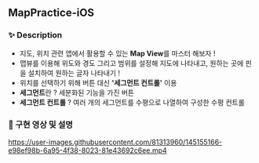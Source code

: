 ## MapPractice-iOS


### ✨  Description
- 지도, 위치 관련 앱에서 활용할 수 있는 **Map View**를 마스터 해보자 !  
- 맵뷰를 이용해 위도와 경도 그리고 범위를 설정해 지도에 나타내고, 원하는 곳에 핀을 설치하여 원하는 글자 나타내기 ! 
- 위치를 선택하기 위해 버튼 대신 **'세그먼트 컨트롤'** 이용 
- **세그먼트**란 ? 세분화된 기능을 가진 버튼 
- **세그먼트 컨트롤** ? 여러 개의 세그먼트를 수평으로 나열하여 구성한 수평 컨트롤 


### 🥑 구현 영상 및 설명



https://user-images.githubusercontent.com/81313960/145155166-e98ef98b-6a95-4f38-8023-81e43692c6ee.mp4

